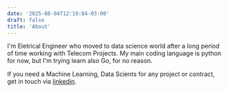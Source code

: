 ```yaml
---
date: '2025-08-04T12:19:04-03:00'
draft: false
title: 'About'
---
```


I'm Eletrical Engineer who moved to data science world after a long period of time working with Telecom Projects. My main coding language is python for now, but I'm trying learn
also Go, for no reason.

If you need a Machine Learning, Data Scients for any project or contract, get in touch via [linkedin](https://www.linkedin.com/in/lucasportossoares/).